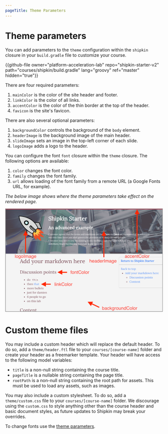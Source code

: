 ```yaml
---
pageTitle: Theme Parameters
---
```


# Theme parameters

You can add parameters to the `theme` configuration within the `shipkin`
closure in your `build.gradle` file to customize your course.

{{github-file owner="platform-acceleration-lab" repo="shipkin-starter-v2" path="courses/shipkin/build.gradle" lang="groovy" ref="master" hidden="true"}}

There are four required parameters:

1.  `mainColor` is the color of the site header and footer.
1.  `linkColor` is the color of all links.
1.  `accentColor` is the color of the thin border at the top of the
    header.
1.  `favicon` is the site's favicon.

There are also several optional parameters:

1.  `backgroundColor` controls the background of the `body` element.
1.  `headerImage` is the background image of the main header.
1.  `slideImage` sets an image in the top-left corner of each slide.
1.  `logoImage` adds a logo to the header.

You can configure the font `font` closure within the `theme` closure.
The following options are available: 

1.  `color` changes the font color.
1.  `family` changes the font family.
1.  `url` allows loading of the font family from a remote URL (a Google
    Fonts URL, for example).

_The below image shows where the theme parameters take effect on the
rendered page._

![lab](courseImage.png)



# Custom theme files

You may include a custom header which will replace the default header.
To do so, add a `theme/header.ftl` file to your `courses/[course-name]`
folder and create your header as a freemarker template.
Your header will have access to the following model variables:

-   `title` is a non-null string containing the course title.
-   `pageTitle` is a nullable string containing the page title.
-   `rootPath` is a non-null string containing the root path for assets.
    This must be used to load any assets, such as images.

You may also include a custom stylesheet.
To do so, add a `theme/custom.css` file to your `courses/[course-name]`
folder.
We discourage using the `custom.css` to style anything other than the
course header and basic document styles, as future updates to Shipkin
may break your overrides.

To change fonts use the [theme parameters](#theme-parameters).